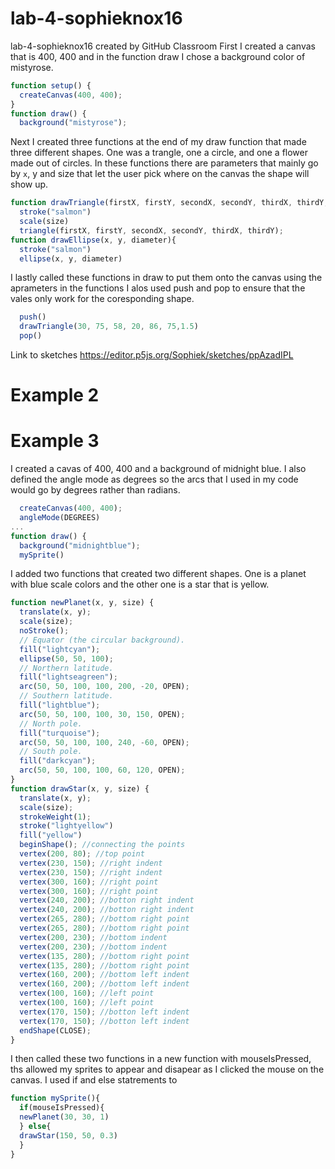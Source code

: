 # lab-4-sophieknox16
lab-4-sophieknox16 created by GitHub Classroom
First I created a canvas that is 400, 400 and in the function draw I chose a background color of mistyrose.

``` Javascript
function setup() {
  createCanvas(400, 400);
}
function draw() {
  background("mistyrose");
```
  
  Next I created three functions at the end of my draw function that made three different shapes. 
  One was a trangle, one a circle, and one a flower made out of circles. 
  In these functions there are parameters that mainly go by `x`, y and size that let the user pick where on the canvas the shape will show up. 
 
``` Javascript
function drawTriangle(firstX, firstY, secondX, secondY, thirdX, thirdY, size){
  stroke("salmon")
  scale(size)
  triangle(firstX, firstY, secondX, secondY, thirdX, thirdY);
function drawEllipse(x, y, diameter){
  stroke("salmon")
  ellipse(x, y, diameter)
```  
  I lastly called these functions in draw to put them onto the canvas using the aprameters in the functions 
  I alos used push and pop to ensure that the vales only work for the coresponding shape. 
```Javascript
  push()
  drawTriangle(30, 75, 58, 20, 86, 75,1.5)
  pop()
  ```
Link to sketches https://editor.p5js.org/Sophiek/sketches/ppAzadIPL 

# Example 2

# Example 3
I created a cavas of 400, 400 and a background of midnight blue. I also defined the angle mode as degrees so the arcs that I used in my code would go by degrees rather than radians. 
``` Javascript
  createCanvas(400, 400);
  angleMode(DEGREES)
...
function draw() {
  background("midnightblue");
  mySprite()
```
I added two functions that created two different shapes. 
One is a planet with blue scale colors and the other one is a star that is yellow. 
```Javascript
function newPlanet(x, y, size) {
  translate(x, y);
  scale(size);
  noStroke();
  // Equator (the circular background).
  fill("lightcyan");
  ellipse(50, 50, 100);
  // Northern latitude.
  fill("lightseagreen");
  arc(50, 50, 100, 100, 200, -20, OPEN);
  // Southern latitude.
  fill("lightblue");
  arc(50, 50, 100, 100, 30, 150, OPEN);
  // North pole.
  fill("turquoise");
  arc(50, 50, 100, 100, 240, -60, OPEN);
  // South pole.
  fill("darkcyan");
  arc(50, 50, 100, 100, 60, 120, OPEN);
}
function drawStar(x, y, size) { 
  translate(x, y);
  scale(size);
  strokeWeight(1);
  stroke("lightyellow")
  fill("yellow")
  beginShape(); //connecting the points
  vertex(200, 80); //top point
  vertex(230, 150); //right indent
  vertex(230, 150); //right indent
  vertex(300, 160); //right point
  vertex(300, 160); //right point
  vertex(240, 200); //botton right indent
  vertex(240, 200); //botton right indent
  vertex(265, 280); //bottom right point
  vertex(265, 280); //bottom right point
  vertex(200, 230); //bottom indent
  vertex(200, 230); //bottom indent
  vertex(135, 280); //bottom right point
  vertex(135, 280); //bottom right point
  vertex(160, 200); //bottom left indent
  vertex(160, 200); //bottom left indent
  vertex(100, 160); //left point
  vertex(100, 160); //left point
  vertex(170, 150); //botton left indent
  vertex(170, 150); //botton left indent
  endShape(CLOSE);
}
```
I then called these two functions in a new function with mouseIsPressed, ths allowed my sprites to appear and disapear as I clicked the mouse on the canvas. 
I used if and else statrements to 
```Javascript
function mySprite(){
  if(mouseIsPressed){
  newPlanet(30, 30, 1)
  } else{
  drawStar(150, 50, 0.3)
  }
}
```


